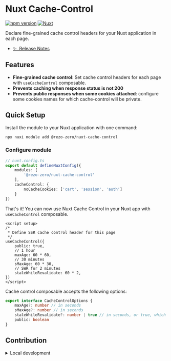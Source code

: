 # Nuxt Cache-Control

[![npm version][npm-version-src]][npm-version-href]
[![Nuxt][nuxt-src]][nuxt-href]

Declare fine-grained cache control headers for your Nuxt application in each page.

- [✨ &nbsp;Release Notes](/CHANGELOG.md)

## Features

- **Fine-grained cache control**: Set cache control headers for each page with `useCacheControl` composable.
- **Prevents caching when response status is not 200**
- **Prevents public responses when some cookies attached**: configure some cookies names for which cache-control will be private.

## Quick Setup

Install the module to your Nuxt application with one command:

```bash
npx nuxi module add @rezo-zero/nuxt-cache-control
```

### Configure module

```ts
// nuxt.config.ts
export default defineNuxtConfig({
    modules: [
        '@rezo-zero/nuxt-cache-control'
    ],
    cacheControl: {
        noCacheCookies: ['cart', 'session', 'auth']
    }
})
```

That's it! You can now use Nuxt Cache Control in your Nuxt app with `useCacheControl` composable.

```vue
<script setup>
/*
 * Define SSR cache control header for this page
 */
useCacheControl({
    public: true,
    // 1 hour
    maxAge: 60 * 60,
    // 30 minutes
    sMaxAge: 60 * 30,
    // SWR for 2 minutes
    staleWhileRevalidate: 60 * 2,
})
</script>
```

Cache control composable accepts the following options:

```ts
export interface CacheControlOptions {
    maxAge?: number // in seconds
    sMaxAge?: number // in seconds
    staleWhileRevalidate?: number | true // in seconds, or true, which means infinite staleWhileRevalidate
    public: boolean
}
```


## Contribution

<details>
  <summary>Local development</summary>
  
  ```bash
  # Install dependencies
  pnpm install
  
  # Generate type stubs
  pnpm dev:prepare
  
  # Develop with the playground
  pnpm dev
  
  # Build the playground
  pnpm dev:build
  
  # Run ESLint
  pnpm lint
  
  # Run Vitest
  pnpm test
  pnpm test:watch
  
  # Release new version
  pnpm release
  ```

</details>


<!-- Badges -->
[npm-version-src]: https://img.shields.io/npm/v/@rezo-zero/nuxt-cache-control/latest.svg?style=flat&colorA=020420&colorB=00DC82
[npm-version-href]: https://npmjs.com/package/@rezo-zero/nuxt-cache-control

[npm-downloads-src]: https://img.shields.io/npm/dm/@rezo-zero/nuxt-cache-control.svg?style=flat&colorA=020420&colorB=00DC82
[npm-downloads-href]: https://npmjs.com/package/@rezo-zero/nuxt-cache-control

[license-src]: https://img.shields.io/npm/l/@rezo-zero/nuxt-cache-control.svg?style=flat&colorA=020420&colorB=00DC82
[license-href]: https://npmjs.com/package/@rezo-zero/nuxt-cache-control

[nuxt-src]: https://img.shields.io/badge/Nuxt-020420?logo=nuxt.js
[nuxt-href]: https://nuxt.com
